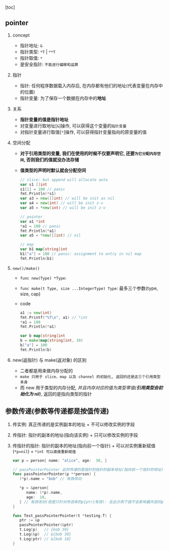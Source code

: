 [toc]

## pointer

1. concept

   - 指针地址: `&`
   - 指针类型: `*T` | `**T`
   - 指针取值: `*`
   - 是安全指针: `不能进行偏移和运算`

2. 指针

   - 指针: 任何程序数据载入内存后, 在内存都有他们的地址(代表变量在内存中的位置)
   - 指针变量: 为了保存一个数据在内存中的**地址**

3. 关系

   - **指针变量的值是指针地址**
   - 对变量进行取地址[`&`]操作, 可以获得这个变量的`指针变量`
   - 对指针变量进行取值[`*`]操作, 可以获得指针变量指向的原变量的值

4. 空间分配

   - **对于引用类型的变量, 我们在使用的时候不仅要声明它, 还要`为它分配内存空间`, 否则我们的值就没办法存储**
   - **值类型的声明时默认就会分配空间**

     ```go
     // slice: but append will allocate auto
     var s1 []int
     s1[1] = 100 // panic
     fmt.Println(*s1)
     var a3 = new([]int) // will be init as nil
     var a4 = new(int) // will be init z-v
     var a5 = *new(int) // will be init z-v

     // pointer
     var a1 *int
     *a1 = 100 // panic
     fmt.Println(*a1)
     var a5 = *new([]int) // nil

     // map
     var b1 map[string]int
     b1["a"] = 100 // panic: assignment to entry in nil map
     fmt.Println(b1)
     ```

5. `new()/make()`

   - `func new(Type) *Type`:
   - `func make(t Type, size ...IntegerType) Type`: 最多三个参数{type, size, cap}
   - code

     ```go
     a1 := new(int)
     fmt.Printf("%T\n", a1) // *int
     *a1 = 100
     fmt.Println(*a1)

     var b map[string]int
     b = make(map[string]int, 10)
     b["a"] = 100
     fmt.Println(b)
     ```

6. new(返指针) 与 make(返对象) 的区别
   - 二者都是用来做内存分配的
   - `make 只用于 slice、map 以及 channel 的初始化, 返回的还是这三个引用类型本身`
   - 而 new 用于类型的内存分配, _并且内存对应的值为类型零值(**引用类型会初始化为 nil**)_, 返回的是指向类型的指针

## 参数传递(参数等传递都是按值传递)

1. 传实例: 真正传递的是实例副本的地址 + 不可以修改实例的字段
2. 传指针: 指针的副本的地址(指向该实例) + 只可以修改实例的字段
3. 传指针的指针: 指针的副本的地址(指向前一个指针) + 可以对实例重新赋值(`*p=nil`) + `*int 可以直接重新赋值`

   ```go
   var p = person{ name: "alice", age:  30, }

   // passPointerPointer 此时传递的是指针的指针的副本地址(指向前一个指针的地址): 可以修改p对象的相关属性和将p对象重新赋值
   func passPointerPointer(p **person) {
      (*p).name = "bob" // 有效改动

      *p = &person{
         name: (*p).name,
         age:  18,
      } // 有效改动(但是只针对传进来的p{ptr}有效): 在此示例下就不会影响最外层的p{p}
   }

   func Test_passPointerPointer(t *testing.T) {
      ptr := &p
      passPointerPointer(&ptr)
      t.Log(p)   // {bob 30}
      t.Log(&p)  // &{bob 30}
      t.Log(ptr) // &{bob 18}
   }
   ```
